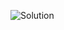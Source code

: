 
![Solution](https://github.com/AhmedAtia1507/Learn_in_Depth_Embedded_Systems_Diploma/assets/104103615/882a1586-30df-4f8f-aa50-1e5ff6778908)
